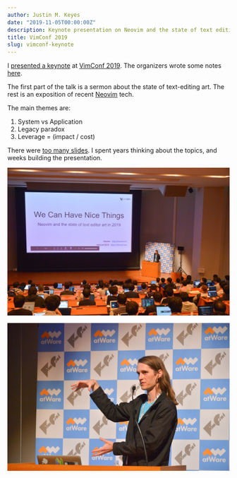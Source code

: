 ```yaml
---
author: Justin M. Keyes
date: "2019-11-05T00:00:00Z"
description: Keynote presentation on Neovim and the state of text editing technology
title: VimConf 2019
slug: vimconf-keynote
---
```


I [presented a keynote](https://youtu.be/Bt-vmPC_-Ho?t=23) at
[VimConf 2019](https://vimconf.org/2019/#menu-keynote-speakers).
The organizers wrote some notes [here](https://vimconf.wordpress.com/2019/11/21/vimconf-2019-is-over/).

The first part of the talk is a sermon about the state of text-editing art.
The rest is an exposition of recent [Neovim](https://neovim.io/) tech.

The main themes are:

1. System vs Application
2. Legacy paradox
3. Leverage = (impact / cost)

There were [too many slides](https://vimconf.org/2019/slides/justin.pdf).
I spent years thinking about the topics, and weeks building the presentation.

![vimconf-keynote](/img/vimconf-justinmk-1.jpg)

![vimconf-keynote](/img/vimconf-justinmk-2.jpg)
